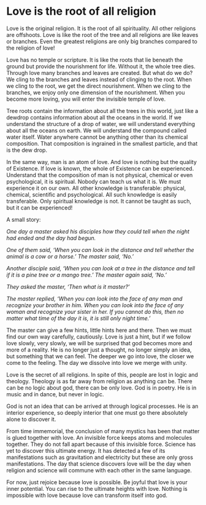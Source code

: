 # Love is the root of all religion

Love is the original religion. It is the root
of all spirituality. All other religions are
offshoots. Love is like the root of the tree
and all religions are like leaves or branches.
Even the greatest religions are only big
branches compared to the religion of love!

Love has no temple or scripture. It is like
the roots that lie beneath the ground but
provide the nourishment for life. Without
it, the whole tree dies. Through love many
branches and leaves are created. But what
do we do? We cling to the branches and
leaves instead of clinging to the root. When
we cling to the root, we get the direct
nourishment. When we cling to the
branches, we enjoy only one dimension of the
nourishment. When you become more loving,
you will enter the invisible temple of love.

Tree roots contain the information about
all the trees in this world, just like a
dewdrop contains information about all the
oceans in the world. If we understand the
structure of a drop of water, we will
understand everything about all the oceans
on earth. We will understand the
compound called water itself. Water
anywhere cannot be anything other than
its chemical composition. That
composition is ingrained in the smallest
particle, and that is the dew drop.

In the same way, man is an atom of love.
And love is nothing but the quality of
Existence. If love is known, the whole of
Existence can be experienced. Understand
that the composition of man is not
physical, chemical or even psychological,
it is spiritual. Nobody can teach us what it
is. We must experience it on our own. All
other knowledge is transferable: physical,
chemical, scientific and psychological. All
such knowledge is easily transferable. Only
spiritual knowledge is not. It cannot be
taught as such, but it can be experienced!

A small story:

_One day a master asked his disciples
how they could tell when the night had
ended and the day had begun._

_One of them said, ‘When you can look
in the distance and tell whether the
animal is a cow or a horse.’ The master
said, ‘No.’_

_Another disciple said, ‘When you can
look at a tree in the distance and tell if
it is a pine tree or a mango tree.’ The
master again said, ‘No.’_

_They asked the master, ‘Then what is it
master?’_

_The master replied, ‘When you can look
into the face of any man and recognize
your brother in him. When you can look
into the face of any woman and
recognize your sister in her. If you
cannot do this, then no matter what time
of the day it is, it is still only night time.’_

The master can give a few hints, little hints
here and there. Then we must find our own
way carefully, cautiously. Love is just a
hint, but if we follow love slowly, very
slowly, we will be surprised that god
becomes more and more of a reality. He is
no longer just a thought, no longer simply
an idea, but something that we can feel.
The deeper we go into love, the closer we
come to the feeling. The day we dissolve
into love we merge with unity.

Love is the secret of all religions. In spite
of this, people are lost in logic and
theology. Theology is as far away from
religion as anything can be. There can be
no logic about god, there can be only love.
God is in poetry. He is in music and in
dance, but never in logic.

God is not an idea that can be arrived at
through logical processes. He is an interior
experience, so deeply interior that one must
go there absolutely alone to discover it.

From time immemorial, the conclusion of
many mystics has been that matter is glued
together with love. An invisible force keeps
atoms and molecules together. They do not
fall apart because of this invisible force.
Science has yet to discover this ultimate
energy. It has detected a few of its
manifestations such as gravitation and
electricity but these are only gross
manifestations. The day that science
discovers love will be the day when religion
and science will commune with each other
in the same language.

For now, just rejoice because love is
possible. Be joyful that love is your inner
potential. You can rise to the ultimate
heights with love. Nothing is impossible
with love because love can transform itself
into god.
